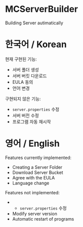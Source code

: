 # MCServerBuilder
Building Server autimatically

# 한국어 / Korean
현재 구현된 기능:
 - 서버 폴더 생성
 - 서버 버킷 다운로드
 - EULA 동의
 - 언어 변경

구현되지 않은 기능:
 - `server.properties` 수정
 - 서버 버전 수정
 - 프로그램 자동 재시작

# 영어 / English
Features currently implemented:
- Creating a Server Folder
- Download Server Bucket
- Agree with the EULA
- Language change

Features not implemented:
- - `server.properties` 수정
- Modify server version
- Automatic restart of programs
